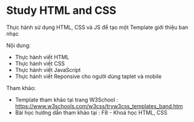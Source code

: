 # Study HTML and CSS
Thực hành sử dụng HTML, CSS và JS để tạo một Template giới thiệu ban nhạc

Nội dung:
-  Thực hành viết HTML
-  Thực hành viết CSS
-  Thực hành viết JavaScript
-  Thực hành viết Reponsive cho người dùng taplet và mobile

Tham khảo:
- Template tham khảo tại trang W3School : https://www.w3schools.com/w3css/tryw3css_templates_band.htm
- Bài học hướng dẫn tham khảo tại : F8 - Khoá học HTML, CSS
